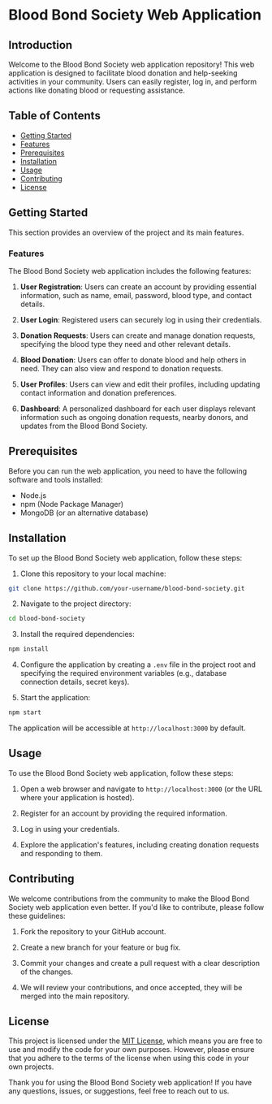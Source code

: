 # Blood Bond Society Web Application

## Introduction

Welcome to the Blood Bond Society web application repository! This web application is designed to facilitate blood donation and help-seeking activities in your community. Users can easily register, log in, and perform actions like donating blood or requesting assistance.

## Table of Contents

- [Getting Started](#getting-started)
- [Features](#features)
- [Prerequisites](#prerequisites)
- [Installation](#installation)
- [Usage](#usage)
- [Contributing](#contributing)
- [License](#license)

## Getting Started

This section provides an overview of the project and its main features.

### Features

The Blood Bond Society web application includes the following features:

1. **User Registration**: Users can create an account by providing essential information, such as name, email, password, blood type, and contact details.

2. **User Login**: Registered users can securely log in using their credentials.

3. **Donation Requests**: Users can create and manage donation requests, specifying the blood type they need and other relevant details.

4. **Blood Donation**: Users can offer to donate blood and help others in need. They can also view and respond to donation requests.

5. **User Profiles**: Users can view and edit their profiles, including updating contact information and donation preferences.

6. **Dashboard**: A personalized dashboard for each user displays relevant information such as ongoing donation requests, nearby donors, and updates from the Blood Bond Society.

## Prerequisites

Before you can run the web application, you need to have the following software and tools installed:

- Node.js
- npm (Node Package Manager)
- MongoDB (or an alternative database)

## Installation

To set up the Blood Bond Society web application, follow these steps:

1. Clone this repository to your local machine:

```bash
git clone https://github.com/your-username/blood-bond-society.git
```

2. Navigate to the project directory:

```bash
cd blood-bond-society
```

3. Install the required dependencies:

```bash
npm install
```

4. Configure the application by creating a `.env` file in the project root and specifying the required environment variables (e.g., database connection details, secret keys).

5. Start the application:

```bash
npm start
```

The application will be accessible at `http://localhost:3000` by default.

## Usage

To use the Blood Bond Society web application, follow these steps:

1. Open a web browser and navigate to `http://localhost:3000` (or the URL where your application is hosted).

2. Register for an account by providing the required information.

3. Log in using your credentials.

4. Explore the application's features, including creating donation requests and responding to them.

## Contributing

We welcome contributions from the community to make the Blood Bond Society web application even better. If you'd like to contribute, please follow these guidelines:

1. Fork the repository to your GitHub account.

2. Create a new branch for your feature or bug fix.

3. Commit your changes and create a pull request with a clear description of the changes.

4. We will review your contributions, and once accepted, they will be merged into the main repository.

## License

This project is licensed under the [MIT License](LICENSE), which means you are free to use and modify the code for your own purposes. However, please ensure that you adhere to the terms of the license when using this code in your own projects.

Thank you for using the Blood Bond Society web application! If you have any questions, issues, or suggestions, feel free to reach out to us.
